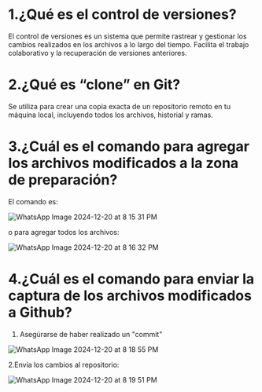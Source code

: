 # 1.¿Qué es el control de versiones?

El control de versiones es un sistema que permite rastrear y gestionar los cambios realizados en los archivos a lo largo del tiempo. Facilita el trabajo colaborativo y la recuperación de versiones anteriores.


# 2.¿Qué es “clone” en Git?

Se utiliza para crear una copia exacta de un repositorio remoto en tu máquina local, incluyendo todos los archivos, historial y ramas.

# 3.¿Cuál es el comando para agregar los archivos modificados a la zona de preparación?

El comando es:

![WhatsApp Image 2024-12-20 at 8 15 31 PM](https://github.com/user-attachments/assets/4504c021-81d7-4fbb-8174-81a4ad08e7ff)

o para agregar todos los archivos:

![WhatsApp Image 2024-12-20 at 8 16 32 PM](https://github.com/user-attachments/assets/8d658861-6b10-4a80-92ae-c02520173cc4)


# 4.¿Cuál es el comando para enviar la captura de los archivos modificados a Github?

1. Asegúrarse de haber realizado un "commit"

![WhatsApp Image 2024-12-20 at 8 18 55 PM](https://github.com/user-attachments/assets/3ec66848-7b35-460d-ae55-184a7b1ea01a)

2.Envía los cambios al repositorio:

![WhatsApp Image 2024-12-20 at 8 19 51 PM](https://github.com/user-attachments/assets/19988132-617e-481b-9bc3-69f453af2c9f)
